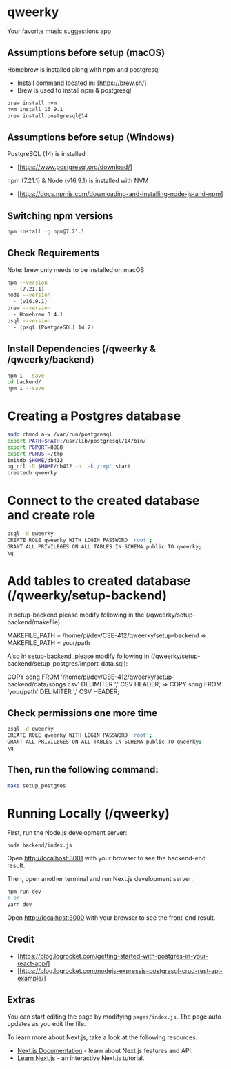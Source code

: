# qweerky
Your favorite music suggestions app

## Assumptions before setup (macOS)

Homebrew is installed along with npm and postgresql
  - Install command located in: [https://brew.sh/]
  - Brew is used to install npm & postgresql

```bash
brew install nvm
nvm install 16.9.1
brew install postgresql@14
```

## Assumptions before setup (Windows)

PostgreSQL (14) is installed
  - [https://www.postgresql.org/download/]

npm (7.21.1) & Node (v16.9.1) is installed with NVM
  - [https://docs.npmjs.com/downloading-and-installing-node-js-and-npm]

## Switching npm versions

```bash
npm install -g npm@7.21.1
```

## Check Requirements

Note: brew only needs to be installed on macOS

```bash
npm --version
  - (7.21.1)
node --version
  - (v16.9.1)
brew --version
  - Homebrew 3.4.1
psql --version
  - (psql (PostgreSQL) 14.2)
```

## Install Dependencies (/qweerky & /qweerky/backend)

```bash
npm i --save
cd backend/
npm i --save
```

# Creating a Postgres database

```bash
sudo chmod a+w /var/run/postgresql
export PATH=$PATH:/usr/lib/postgresql/14/bin/
export PGPORT=8888
export PGHOST=/tmp
initdb $HOME/db412
pg_ctl -D $HOME/db412 -o '-k /tmp' start
createdb qweerky
```

# Connect to the created database and create role
```bash
psql -d qweerky
CREATE ROLE qweerky WITH LOGIN PASSWORD 'root';
GRANT ALL PRIVILEGES ON ALL TABLES IN SCHEMA public TO qweerky;
\q
```

# Add tables to created database (/qweerky/setup-backend)
In setup-backend please modify following in the (/qweerky/setup-backend/makefile): 

MAKEFILE_PATH = /home/pi/dev/CSE-412/qweerky/setup-backend   =>  MAKEFILE_PATH = your/path

Also in setup-backend, please modify following in (/qweerky/setup-backend/setup_postgres/import_data.sql): 

COPY song FROM '/home/pi/dev/CSE-412/qweerky/setup-backend/data/songs.csv' DELIMITER ',' CSV HEADER;  =>  COPY song FROM 'your/path' DELIMITER ',' CSV HEADER;

## Check permissions one more time

```bash
psql -d qweerky
CREATE ROLE qweerky WITH LOGIN PASSWORD 'root';
GRANT ALL PRIVILEGES ON ALL TABLES IN SCHEMA public TO qweerky;
\q
```

## Then, run the following command:

```bash
make setup_postgres
```

# Running Locally (/qweerky)

First, run the Node.js development server:

```bash
node backend/index.js
```

Open [http://localhost:3001](http://localhost:3001) with your browser to see the backend-end result.


Then, open another terminal and run Next.js development server:

```bash
npm run dev
# or
yarn dev
```

Open [http://localhost:3000](http://localhost:3000) with your browser to see the front-end result.

## Credit
- [https://blog.logrocket.com/getting-started-with-postgres-in-your-react-app/]
- [https://blog.logrocket.com/nodejs-expressjs-postgresql-crud-rest-api-example/]

## Extras

You can start editing the page by modifying `pages/index.js`. The page auto-updates as you edit the file.

To learn more about Next.js, take a look at the following resources:

- [Next.js Documentation](https://nextjs.org/docs) - learn about Next.js features and API.
- [Learn Next.js](https://nextjs.org/learn) - an interactive Next.js tutorial.
